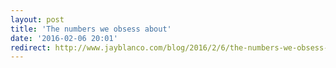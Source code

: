 ```yaml
--- 
layout: post
title: 'The numbers we obsess about'
date: '2016-02-06 20:01'
redirect: http://www.jayblanco.com/blog/2016/2/6/the-numbers-we-obsess-about
--- 
```

